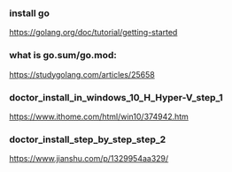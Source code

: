 ### install go
https://golang.org/doc/tutorial/getting-started <br>
### what is go.sum/go.mod:
https://studygolang.com/articles/25658
### doctor_install_in_windows_10_H_Hyper-V_step_1
https://www.ithome.com/html/win10/374942.htm
### doctor_install_step_by_step_step_2
https://www.jianshu.com/p/1329954aa329/
